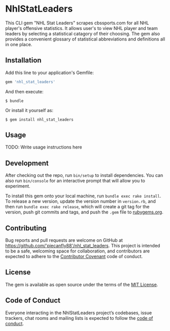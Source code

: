 # NhlStatLeaders

This CLI gem "NHL Stat Leaders" scrapes cbssports.com for all NHL player's offensive statistics.  It allows user's to view NHL player and team leaders by selecting a statistical catagory of their choosing.   The gem also provides a convenient glossary of statistical abbreviations and definitions all in one place.  

## Installation

Add this line to your application's Gemfile:

```ruby
gem 'nhl_stat_leaders'
```

And then execute:

    $ bundle

Or install it yourself as:

    $ gem install nhl_stat_leaders

## Usage

TODO: Write usage instructions here

## Development

After checking out the repo, run `bin/setup` to install dependencies. You can also run `bin/console` for an interactive prompt that will allow you to experiment.

To install this gem onto your local machine, run `bundle exec rake install`. To release a new version, update the version number in `version.rb`, and then run `bundle exec rake release`, which will create a git tag for the version, push git commits and tags, and push the `.gem` file to [rubygems.org](https://rubygems.org).

## Contributing

Bug reports and pull requests are welcome on GitHub at https://github.com/'piecanfly88'/nhl_stat_leaders. This project is intended to be a safe, welcoming space for collaboration, and contributors are expected to adhere to the [Contributor Covenant](http://contributor-covenant.org) code of conduct.

## License

The gem is available as open source under the terms of the [MIT License](https://opensource.org/licenses/MIT).

## Code of Conduct

Everyone interacting in the NhlStatLeaders project’s codebases, issue trackers, chat rooms and mailing lists is expected to follow the [code of conduct](https://github.com/'piecanfly88'/nhl_stat_leaders/blob/master/CODE_OF_CONDUCT.md).
